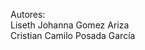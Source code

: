Autores:      
Liseth Johanna Gomez Ariza                                                              
Cristian Camilo Posada García

